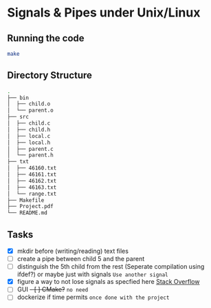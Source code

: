 # Signals & Pipes under Unix/Linux

## Running the code

```bash
make 
```

## Directory Structure
```bash
.
├── bin
│  ├── child.o
│  └── parent.o
├── src
│  ├── child.c
│  ├── child.h
│  ├── local.c
│  ├── local.h
│  ├── parent.c
│  └── parent.h
├── txt
│  ├── 46160.txt
│  ├── 46161.txt
│  ├── 46162.txt
│  ├── 46163.txt
│  └── range.txt
├── Makefile
├── Project.pdf
└── README.md

```

## Tasks
- [x] mkdir before (writing/reading) text files
- [ ] create a pipe between child 5 and the parent
- [ ] distinguish the 5th child from the rest (Seperate compilation using ifdef?) or maybe just with signals `Use another signal`
- [x] figure a way to not lose signals as specfied here [Stack Overflow](https://stackoverflow.com/a/18442435/8962746)
- [ ] GUI
~~- [ ] CMake?~~ `no need` 
- [ ] dockerize if time permits  `once done with the project`
